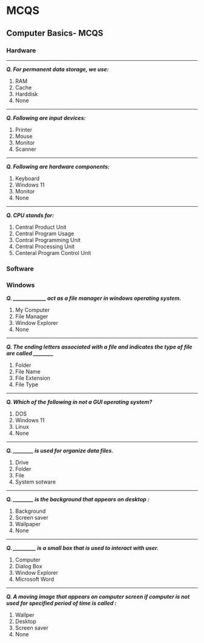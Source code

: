 # MCQS

## Computer Basics- MCQS

### Hardware

---
***Q. For permanent data storage, we use:***

1. RAM
2. Cache
3. Harddisk
4. None

---
***Q. Following are input devices:***

1. Printer
2. Mouse
3. Monitor
4. Scanner

---
***Q. Following are hardware components:***

1. Keyboard
2. Windows 11
3. Monitor
4. None

---
***Q. CPU stands for:***

1. Central Product Unit
2. Central Program Usage
3. Contral Programming Unit
4. Central Processing Unit
5. Centeral Program Control Unit

### Software

### Windows

***Q. _____________ act as a file manager in windows operating system.***

1. My Computer
2. File Manager
3. Window Explorer
4. None

---
***Q. The ending letters associated with a file and indicates the type of file are called ________***

1. Folder
2. File Name
3. File Extension
4. File Type

---
***Q. Which of the following in not a GUI operating system?***

1. DOS
2. Windows 11
3. Linux
4. None

---
***Q. ________ is used for organize data files.***

1. Drive
2. Folder
3. File
4. System sotware

---
***Q. ________ is the background that appears on desktop :***

1. Background
2. Screen saver
3. Wallpaper
4. None

---
***Q. _________ is a small box that is used to interact with user.***

1. Computer
2. Dialog Box
3. Window Explorer
4. Microsoft Word

---
***Q. A moving image that appears on computer screen if computer is not used for specified period of  time  is called :***

1. Wallper
2. Desktop
3. Screen saver
4. None




